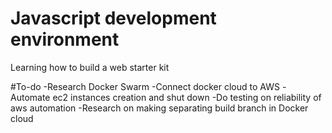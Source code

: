 # Javascript development environment
Learning how to build a web starter kit

#To-do
-Research Docker Swarm
-Connect docker cloud to AWS
-Automate ec2 instances creation and shut down
-Do testing on reliability of aws automation
-Research on making separating build branch in Docker cloud
